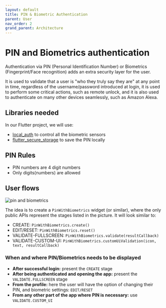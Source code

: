 ```yaml
---
layout: default
title: PIN & Biometric Authentication
parent: User
nav_order: 2
grand_parent: Architecture
---
```


# PIN and Biometrics authentication

Authentication via PIN (Personal Identification Number) or Biometrics (Fingerprint/Face recognition) adds an extra security layer for the user. 

It is used to validate that a user is "who they truly say they are" at any point in time, regardless of the username/password introduced at login, it is used to perform some critical actions, such as remote unlock, and it is also used to authenticate on many other devices seamlessly, such as Amazon Alexa.

## Libraries needed

In our Flutter project, we will use:

* [local_auth](https://pub.dartlang.org/packages/local_auth) to control all the biometric sensors
* [flutter_secure_storage](https://pub.dartlang.org/packages/flutter_secure_storage) to save the PIN locally

## PIN Rules

* PIN numbers are 4 digit numbers
* Only digits(numbers) are allowed

## User flows

![pin and biometrics]({{site.baseurl}}/assets/images/pin_and_biometrics.png)

The idea is to create a `PinWithBiometrics` widget (or similar), where the only public APIs represent the stages listed in the picture. It will look similar to:

* CREATE: `PinWithBiometrics.create()`
* EDIT/RESET: `PinWithBiometrics.reset()`
* VALIDATE-FULLSCREEN: `PinWithBiometrics.validate(resultCallback)`
* VALIDATE-CUSTOM-UI: `PinWithBiometrics.customUiValidation(icon, text, resultCallback)`

### When and where PIN/Biometrics needs to be displayed

* **After successful login:** present the `CREATE` stage
* **After being authenticated and opening the app:** present the `VALIDATE.FULLSCREEN` stage
* **From the profile:** here the user will have the option of changing their PIN, and biometric settings: `EDIT/RESET`
* **From any other part of the app where PIN is necessary:** use `VALIDATE.CUSTOM_UI`